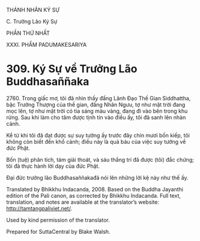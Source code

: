 THÁNH NHÂN KÝ SỰ

C. Trưởng Lão Ký Sự

PHẦN THỨ NHẤT

XXXI. PHẨM PADUMAKESARIYA

# 309\. Ký Sự về Trưởng Lão Buddhasaññaka

2760\. Trong giấc mơ, tôi đã nhìn thấy đấng Lãnh Đạo Thế Gian Siddhattha, bậc Trưởng Thượng của thế gian, đấng Nhân Ngưu, tợ như mặt trời đang mọc lên, tợ như mặt trời có tia sáng màu vàng, đang đi vào bên trong khu rừng. Sau khi làm cho tâm được tịnh tín vào điều ấy, tôi đã sanh lên nhàn cảnh.

Kể từ khi tôi đã đạt được sự suy tưởng ấy trước đây chín mươi bốn kiếp, tôi không còn biết đến khổ cảnh; điều này là quả báu của việc suy tưởng về đức Phật.

Bốn (tuệ) phân tích, tám giải thoát, và sáu thắng trí đã được (tôi) đắc chứng; tôi đã thực hành lời dạy của đức Phật.

Đại đức trưởng lão Buddhasaññakađã nói lên những lời kệ này như thế ấy.

Translated by Bhikkhu Indacanda, 2008. Based on the Buddha Jayanthi edition of the Pali canon, as corrected by Bhikkhu Indacanda. Full text, translation, and notes are available at the translator’s website: http://tamtangpaliviet.net/.

Used by kind permission of the translator.

Prepared for SuttaCentral by Blake Walsh.